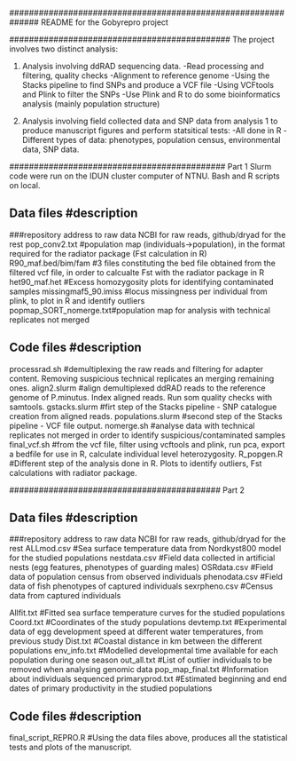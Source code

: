 ##############################################################
README for the Gobyrepro project

#############################################
The project involves two distinct analysis:
1. Analysis involving ddRAD sequencing data. 
	-Read processing and filtering, quality checks
	-Alignment to reference genome
	-Using the Stacks pipeline to find SNPs and produce a VCF file
	-Using VCFtools and Plink to filter the SNPs 
	-Use Plink and R to do some bioinformatics analysis (mainly population structure)
	
2. Analysis involving field collected data and SNP data from analysis 1 to produce manuscript figures and perform statsitical tests:
	-All done in R
	-Different types of data: phenotypes, population census, environmental data, SNP data.
	
	
	
	
############################################
Part 1
Slurm code were run on the IDUN cluster computer of NTNU. Bash and R scripts on local.

Data files             #description
-------------------------------------
###repository address to raw data NCBI for raw reads, github/dryad for the rest
pop_conv2.txt          #population map (individuals->population), in the format required for the radiator package (Fst calculation in R)
R90_maf.bed/bim/fam    #3 files constituting the bed file obtained from the filtered vcf file, in order to calcualte Fst with the radiator package in R
het90_maf.het          #Excess homozygosity plots for identifying contaminated samples
missingmaf5_90.imiss   #locus missingness per individual from plink, to plot in R and identify outliers
popmap_SORT_nomerge.txt#population map for analysis with technical replicates not merged

Code files             #description									
-------------------------------------
processrad.sh          #demultiplexing the raw reads and filtering for adapter content. Removing suspicious technical replicates an merging remaining ones.
align2.slurm           #align demultiplexed ddRAD reads to the reference genome of P.minutus. Index aligned reads. Run som quality checks with samtools.
gstacks.slurm          #firt step of the Stacks pipeline - SNP catalogue creation from aligned reads.
populations.slurm      #second step of the Stacks pipeline - VCF file output.
nomerge.sh             #analyse data with technical replicates not merged in order to identify suspicious/contaminated samples
final_vcf.sh           #from the vcf file, filter using vcftools and plink, run pca, export a bedfile for use in R, calculate individual level heterozygosity.
R_popgen.R             #Different step of the analysis done in R. Plots to identify outliers, Fst calculations with radiator package.







###########################################
Part 2

Data files             #description
-------------------------------------
###repository address to raw data NCBI for raw reads, github/dryad for the rest
ALLmod.csv             #Sea surface temperature data from Nordkyst800 model for the studied populations
nestdata.csv           #Field data collected in artificial nests (egg features, phenotypes of guarding males)
OSRdata.csv            #Field data of population census from observed individuals
phenodata.csv          #Field data of fish phenotypes of captured individuals
sexrpheno.csv          #Census data from captured individuals

Allfit.txt             #Fitted sea surface temperature curves for the studied populations
Coord.txt              #Coordinates of the study populations
devtemp.txt            #Experimental data of egg development speed at different water temperatures, from previous study
Dist.txt               #Coastal distance in km between the different populations
env_info.txt           #Modelled developmental time available for each population during one season
out_all.txt            #List of outlier individuals to be removed when analysing genomic data
pop_map_final.txt      #Information about individuals sequenced
primaryprod.txt        #Estimated beginning and end dates of primary productivity in the studied populations 


Code files             #description
-------------------------------------
final_script_REPRO.R   #Using the data files above, produces all the statistical tests and plots of the manuscript.
